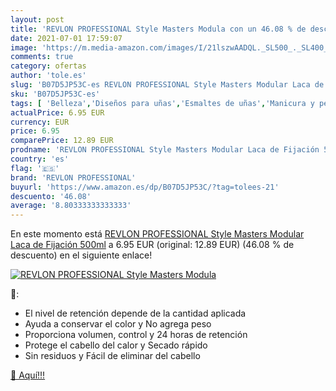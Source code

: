 ```yaml
---
layout: post
title: 'REVLON PROFESSIONAL Style Masters Modula con un 46.08 % de descuento'
date: 2021-07-01 17:59:07
image: 'https://m.media-amazon.com/images/I/21lszwAADQL._SL500_._SL400_.jpg'
comments: true
category: ofertas
author: 'tole.es'
slug: 'B07D5JP53C-es REVLON PROFESSIONAL Style Masters Modular Laca de Fijación...'
sku: 'B07D5JP53C-es'
tags: [ 'Belleza','Diseños para uñas','Esmaltes de uñas','Manicura y pedicura','revlon','revlon professional', ]
actualPrice: 6.95 EUR
currency: EUR
price: 6.95
comparePrice: 12.89 EUR
prodname: 'REVLON PROFESSIONAL Style Masters Modular Laca de Fijación 500ml'
country: 'es'
flag: '🇪🇸'
brand: 'REVLON PROFESSIONAL'
buyurl: 'https://www.amazon.es/dp/B07D5JP53C/?tag=tolees-21'
descuento: '46.08'
average: '8.80333333333333'
---
```


En este momento está [REVLON PROFESSIONAL Style Masters Modular Laca de Fijación 500ml](https://www.amazon.es/dp/B07D5JP53C/?tag=tolees-21) a 6.95 EUR (original: 12.89 EUR) (46.08 %  de descuento) en el siguiente enlace!

[![REVLON PROFESSIONAL Style Masters Modula](https://m.media-amazon.com/images/I/21lszwAADQL._SL500_._SL400_.jpg)](https://www.amazon.es/dp/B07D5JP53C/?tag=tolees-21)

🔎:

- El nivel de retención depende de la cantidad aplicada
- Ayuda a conservar el color y No agrega peso
- Proporciona volumen, control y 24 horas de retención
- Protege el cabello del calor y Secado rápido
- Sin residuos y Fácil de eliminar del cabello

[🛒 Aquí!!!](https://www.amazon.es/dp/B07D5JP53C/?tag=tolees-21)
